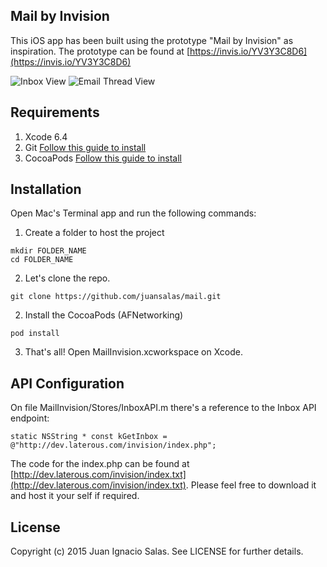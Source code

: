 ## Mail by Invision

This iOS app has been built using the prototype "Mail by Invision" as inspiration. The prototype can be found at [https://invis.io/YV3Y3C8D6](https://invis.io/YV3Y3C8D6)

![Inbox View](https://dl.dropboxusercontent.com/u/287658/mail0.png?new)
![Email Thread View](https://dl.dropboxusercontent.com/u/287658/mail1.png?new)

## Requirements
1. Xcode 6.4
2. Git [Follow this guide to install](https://git-scm.com/book/en/v2/Getting-Started-Installing-Git)
3. CocoaPods [Follow this guide to install](https://guides.cocoapods.org/using/getting-started.html)

## Installation

Open Mac's Terminal app and run the following commands:

1. Create a folder to host the project
```
mkdir FOLDER_NAME
cd FOLDER_NAME
```

2. Let's clone the repo.
```
git clone https://github.com/juansalas/mail.git
```

2. Install the CocoaPods (AFNetworking)
```
pod install
```

3. That's all! Open MailInvision.xcworkspace on Xcode.

## API Configuration

On file MailInvision/Stores/InboxAPI.m there's a reference to the Inbox API endpoint:
```
static NSString * const kGetInbox = @"http://dev.laterous.com/invision/index.php";
```

The code for the index.php can be found at [http://dev.laterous.com/invision/index.txt](http://dev.laterous.com/invision/index.txt). Please feel free to download it and host it your self if required.


## License

Copyright (c) 2015 Juan Ignacio Salas. See LICENSE for further details.
